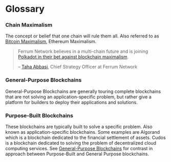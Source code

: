 # Glossary

### Chain Maximalism

The concept or belief that one chain will rule them all. Also referred to as [Bitcoin Maximalism](https://www.investopedia.com/terms/b/bitcoin-maximalism.asp), Ethereum Maximalism.&#x20;

> Ferrum Network believes in a multi-chain future and is joining [Polkadot in their bet against blockchain maximalism](https://cointelegraph.com/news/gavin-wood-polkadot-is-a-bet-against-blockchain-maximalism).
>
> – [Taha Abbasi](https://www.linkedin.com/in/tahaabbasi/), Chief Strategy Officer at Ferrum Network

### **General-Purpose Blockchains**

General-Purpose Blockchains are generally touring complete blockchains that are not solving an application-specific problem, but rather give a platform for builders to deploy their applications and solutions.&#x20;

### **Purpose-Built Blockchains**

These blockchains are typically built to solve a specific problem. Also known as application-specific blockchains. Some examples are Algorand which is a blockchain dedicated to the financial settlement of assets. Cudos is a blockchain dedicated to solving the problem of decentralized cloud computing services. See [General-Purpose Blockchains](glossary.md#general-purpose-blockchains) for contrast in approach between Purpose-Built and General Purpose blockchains.

